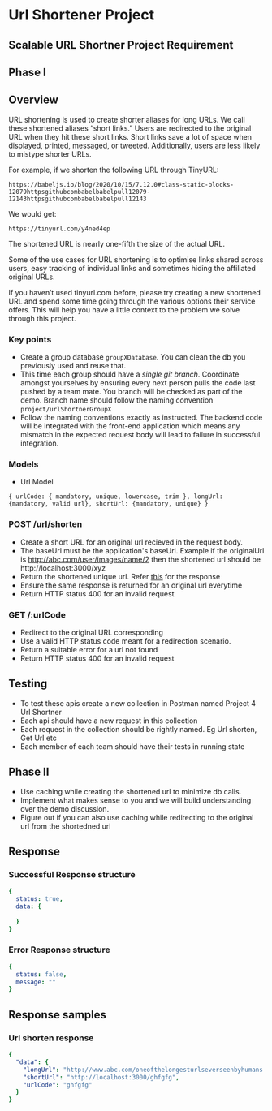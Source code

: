 # Url Shortener Project  
 
## Scalable URL Shortner Project Requirement
 
## Phase I
 
## Overview
URL shortening is used to create shorter aliases for long URLs. We call these shortened aliases “short links.” Users are redirected to the original URL when they hit these short links. Short links save a lot of space when displayed, printed, messaged, or tweeted. Additionally, users are less likely to mistype shorter URLs.
 
For example, if we shorten the following URL through TinyURL:
 
```
https://babeljs.io/blog/2020/10/15/7.12.0#class-static-blocks-12079httpsgithubcombabelbabelpull12079-12143httpsgithubcombabelbabelpull12143
```
 
We would get:
 
```
https://tinyurl.com/y4ned4ep
```
 
The shortened URL is nearly one-fifth the size of the actual URL.
 
Some of the use cases for URL shortening is to optimise links shared across users, easy tracking of individual links and sometimes hiding the affiliated original URLs.
 
If you haven’t used tinyurl.com before, please try creating a new shortened URL and spend some time going through the various options their service offers. This will help you have a little context to the problem we solve through this project.
 
### Key points
- Create a group database `groupXDatabase`. You can clean the db you previously used and reuse that.
- This time each group should have a *single git branch*. Coordinate amongst yourselves by ensuring every next person pulls the code last pushed by a team mate. You branch will be checked as part of the demo. Branch name should follow the naming convention `project/urlShortnerGroupX`
- Follow the naming conventions exactly as instructed. The backend code will be integrated with the front-end application which means any mismatch in the expected request body will lead to failure in successful integration.
 
### Models
- Url Model
```
{ urlCode: { mandatory, unique, lowercase, trim }, longUrl: {mandatory, valid url}, shortUrl: {mandatory, unique} }
```
 
### POST /url/shorten
- Create a short URL for an original url recieved in the request body.
- The baseUrl must be the application's baseUrl. Example if the originalUrl is http://abc.com/user/images/name/2 then the shortened url should be http://localhost:3000/xyz
- Return the shortened unique url. Refer [this](#url-shorten-response) for the response
- Ensure the same response is returned for an original url everytime
- Return HTTP status 400 for an invalid request
 
### GET /:urlCode
- Redirect to the original URL corresponding
- Use a valid HTTP status code meant for a redirection scenario.
- Return a suitable error for a url not found
- Return HTTP status 400 for an invalid request
 
## Testing 
- To test these apis create a new collection in Postman named Project 4 Url Shortner
- Each api should have a new request in this collection
- Each request in the collection should be rightly named. Eg  Url shorten, Get Url etc
- Each member of each team should have their tests in running state
 
## Phase II
- Use caching while creating the shortened url to minimize db calls.
- Implement what makes sense to you and we will build understanding over the demo discussion. 
- Figure out if you can also use caching while redirecting to the original url from the shortedned url
 
## Response
 
### Successful Response structure
```yaml
{
  status: true,
  data: {
 
  }
}
```
### Error Response structure
```yaml
{
  status: false,
  message: ""
}
```
## Response samples
 
### Url shorten response
```yaml
{
  "data": {
    "longUrl": "http://www.abc.com/oneofthelongesturlseverseenbyhumans.com",
    "shortUrl": "http://localhost:3000/ghfgfg",
    "urlCode": "ghfgfg"
  } 
}
